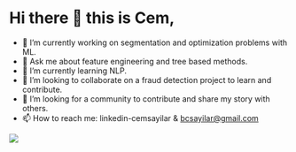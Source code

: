# Hi there 👋 this is Cem,
- 🔭 I’m currently working on segmentation and optimization problems with ML.
- 💬 Ask me about feature engineering and tree based methods.
- 🌱 I’m currently learning NLP.
- 👯 I’m looking to collaborate on a fraud detection project to learn and contribute.
- 🤔 I’m looking for a community to contribute and share my story with others.
- 📫 How to reach me: linkedin-cemsayilar  &  bcsayilar@gmail.com

<img align='left' src="https://github-readme-stats.vercel.app/api?username=cemsayilar&show_icons=true&theme=vue">

